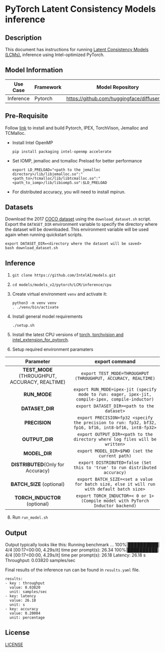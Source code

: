 # PyTorch Latent Consistency Models inference

## Description
This document has instructions for running [Latent Consistency Models (LCMs).](https://huggingface.co/SimianLuo/LCM_Dreamshaper_v7) inference using Intel-optimized PyTorch.

## Model Information

| Use Case    | Framework   | Model Repository| Branch/Commit| Patch |
|-------------|-------------|-----------------|--------------|--------------|
| Inference   | Pytorch     | https://github.com/huggingface/diffusers.git | v0.23.1 | [`diffusers.patch`](/models_v2/pytorch/LCM/inference/cpu/diffusers.patch) |


## Pre-Requisite

Follow [link](/docs/general/pytorch/BareMetalSetup.md) to install and build Pytorch, IPEX, TorchVison, Jemalloc and TCMalloc.

* Install Intel OpenMP
  ```
  pip install packaging intel-openmp accelerate
  ```
* Set IOMP, jemalloc and tcmalloc Preload for better performance
  ```
  export LD_PRELOAD="<path to the jemalloc directory>/lib/libjemalloc.so":"<path_to>/tcmalloc/lib/libtcmalloc.so":"<path_to_iomp>/lib/libiomp5.so":$LD_PRELOAD
  ```
* For distributed accuracy, you will need to install mpirun.

## Datasets

Download the 2017 [COCO dataset](https://cocodataset.org) using the `download_dataset.sh` script.
Export the `DATASET_DIR` environment variable to specify the directory where the dataset
will be downloaded. This environment variable will be used again when running quickstart scripts.
```
export DATASET_DIR=<directory where the dataset will be saved>
bash download_dataset.sh
```

## Inference
1. `git clone https://github.com/IntelAI/models.git`
2. `cd models/models_v2/pytorch/LCM/inference/cpu`
3. Create virtual environment `venv` and activate it:
    ```
    python3 -m venv venv
    . ./venv/bin/activate
    ```
4. Install general model requirements
    ```
    ./setup.sh
    ```
5. Install the latest CPU versions of [torch, torchvision and intel_extension_for_pytorch](https://intel.github.io/intel-extension-for-pytorch/index.html#installation).

6. Setup required environment paramaters

| **Parameter**                |                                  **export command**                                  |
|:---------------------------:|:------------------------------------------------------------------------------------:|
| **TEST_MODE** (THROUGHPUT, ACCURACY, REALTIME)       | `export TEST_MODE=THROUGHPUT (THROUGHPUT, ACCURACY, REALTIME)`                                  |
| **RUN_MODE**   |   `export RUN_MODE=ipex-jit (specify mode to run: eager, ipex-jit, compile-ipex, compile-inductor)` |
| **DATASET_DIR**              |                        `export DATASET_DIR=<path to the dataset>`                                  |
| **PRECISION**    |                               `export PRECISION=fp32 <specify the precision to run: fp32, bf32, fp16, bf16, int8-bf16, int8-fp32>`                             |
| **OUTPUT_DIR**    |                               `export OUTPUT_DIR=<path to the directory where log files will be written>`                               |
| **MODEL_DIR** | `export MODEL_DIR=$PWD (set the current path)` |
| **DISTRIBUTED**(Only for Accuracy) | `export DISTRIBUTED=false (Set this to 'true' to run distributed accuracy)`    |
| **BATCH_SIZE** (optional)  |                        `export BATCH_SIZE=<set a value for batch size, else it will run with default batch size>`                                |
| **TORCH_INDUCTOR** (optional)    | `export TORCH_INDUCTOR=< 0 or 1> (Compile model with PyTorch Inductor backend)`   |

8. Run `run_model.sh`

## Output
Output typically looks like this:
Running benchmark ...
100%|██████████| 4/4 [00:17<00:00,  4.29s/it]
time per prompt(s): 26.34
100%|██████████| 4/4 [00:17<00:00,  4.29s/it]
time per prompt(s): 26.18
Latency: 26.18 s
Throughput: 0.03820 samples/sec

Final results of the inference run can be found in `results.yaml` file.
```
results:
- key : throughput
  value: 0.03820
  unit: samples/sec
- key: latency
  value: 26.18
  unit: s
- key: accuracy
  value: 0.20004
  unit: percentage
```

## License
[LICENSE](https://github.com/IntelAI/models/blob/master/LICENSE)
